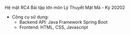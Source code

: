 Hệ mật RC4
Bài tập lớn môn Lý Thuyết Mật Mã - Kỳ 20202
- Công cụ sử dụng: 
	+ Backend API: Java Framework Spring Boot 
	+ Frontend: HTML, CSS, Javascript


